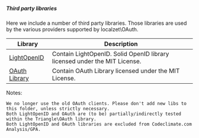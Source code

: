 ##### Third party libraries

Here we include a number of third party libraries. Those libraries are used by the various providers supported by
localzet\\OAuth.

| Library                                           | Description                                                               |
|---------------------------------------------------|---------------------------------------------------------------------------|
| [LightOpenID](https://gitorious.org/lightopenid)  | Contain LightOpenID. Solid OpenID library licensed under the MIT License. |
| [OAuth Library](https://code.google.com/p/oauth/) | Contain OAuth Library licensed under the MIT License.                     |

Notes:

```
We no longer use the old OAuth clients. Please don't add new libs to this folder, unless strictly necessary.
Both LightOpenID and OAuth are (to be) partially/indirectly tested within the Triangle\OAuth library.
Both LightOpenID and OAuth libraries are excluded from Codeclimate.com Analysis/GPA.
```
